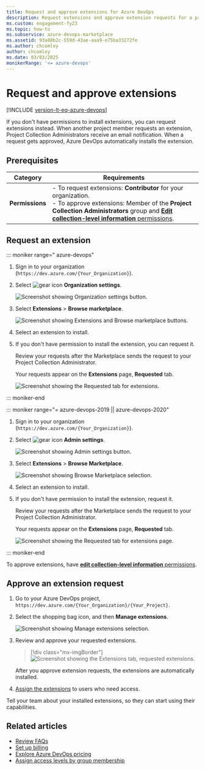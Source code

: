 ```yaml
---
title: Request and approve extensions for Azure DevOps
description: Request extensions and approve extension requests for a project or project collection in Azure DevOps
ms.custom: engagement-fy23
ms.topic: how-to 
ms.subservice: azure-devops-marketplace
ms.assetid: 93a88b2c-559d-43ae-aaa9-e75ba33272fe
ms.author: chcomley
author: chcomley
ms.date: 03/03/2025
monikerRange: '<= azure-devops'
---
```


# Request and approve extensions

[!INCLUDE [version-lt-eq-azure-devops](../includes/version-lt-eq-azure-devops.md)]

If you don't have permissions to install extensions, you can request extensions instead. When another project member requests an extension, Project Collection Administrators receive an email notification. When a request gets approved, Azure DevOps automatically installs the extension.

## Prerequisites

| Category | Requirements |
|--------------|-------------|
|**Permissions**|- To request extensions: **Contributor** for your organization.<br>- To approve extensions: Member of the **Project Collection Administrators** group and [**Edit collection-level information** permissions](../organizations/security/permissions.md#collection).|

## Request an extension

::: moniker range=" azure-devops"

1. Sign in to your organization (```https://dev.azure.com/{Your_Organization}```).

2. Select ![gear icon](../media/icons/gear-icon.png) **Organization settings**.

    ![Screenshot showing Organization settings button.](../media/settings/open-admin-settings-vert.png)

3. Select **Extensions** > **Browse marketplace**.

   ![Screenshot showing Extensions and Browse marketplace buttons.](media/select-extensions-browse-marketplace.png)  

4. Select an extension to install.
5. If you don't have permission to install the extension, you can request it.

   Review your requests after the Marketplace sends the request to your Project Collection Administrator.

   Your requests appear on the **Extensions** page, **Requested** tab.

   ![Screenshot showing the Requested tab for extensions.](media/requested-extensions.png)

::: moniker-end

::: moniker range="= azure-devops-2019 || azure-devops-2020"

1. Sign in to your organization (```https://dev.azure.com/{Your_Organization}```).

2. Select ![gear icon](../media/icons/gear-icon.png) **Admin settings**.

    ![Screenshot showing Admin settings button.](../media/settings/open-admin-settings-server.png)

3. Select **Extensions** > **Browse Marketplace**.

    ![Screenshot showing Browse Marketplace selection.](media/browse-marketplace-2019.png)

4. Select an extension to install.
5. If you don't have permission to install the extension, request it.

   Review your requests after the Marketplace sends the request to your Project Collection Administrator.

   Your requests appear on the **Extensions** page, **Requested** tab.

   ![Screenshot showing the Requested tab for extensions page.](media/requested-extensions-2019.png)

::: moniker-end

To approve extensions, have [**edit collection-level information** permissions](../organizations/security/permissions.md#collection).

## Approve an extension request

1. Go to your Azure DevOps project, ```https://dev.azure.com/{Your_Organization}/{Your_Project}```.

2. Select the shopping bag icon, and then **Manage extensions**.

   ![Screenshot showing Manage extensions selection.](../organizations/billing/media/shared/marketplace-shopping-bag-manage-extensions.png)

3. Review and approve your requested extensions.

   > [!div class="mx-imgBorder"] 
   > ![Screenshot showing the Extensions tab, requested extensions.](media/get-tfs-extensions/connected/approve-request-tfs.png)

   After you approve extension requests, the extensions are automatically installed.

4. [Assign the extensions](./install-extension.md) to users who need access.

Tell your team about your installed extensions, so they can start using their capabilities.

## Related articles

- [Review FAQs](faq-extensions.yml)
- [Set up billing](../organizations/billing/set-up-billing-for-your-organization-vs.md#set-up-billing)
- [Explore Azure DevOps pricing](https://azure.microsoft.com/pricing/details/devops/azure-devops-services/)
- [Assign access levels by group membership](../organizations/accounts/assign-access-levels-by-group-membership.md)

